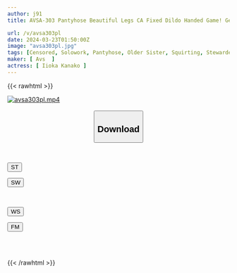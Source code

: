 ```yaml
---
author: j91
title: AVSA-303 Pantyhose Beautiful Legs CA Fixed Dildo Handed Game! Get A Prize If You Hit It Right With An Amazing Pussy Sensation! The Punishment Game Is A Strong Orgy SEX With 5 Dicks! ? Kana Morisawa

url: /v/avsa303pl
date: 2024-03-23T01:50:00Z
image: "avsa303pl.jpg"
tags: [Censored, Solowork, Pantyhose, Older Sister, Squirting, Stewardess, Promiscuity	]
maker: [ Avs  ]
actress: [ Iioka Kanako ]
---
```



{{< rawhtml >}}

<div class="video" data-videoid="XYBJ0qe3P3tDleG">
    <a href="javascript:;">
        <img src="/v/avsa303pl/avsa303pl.jpg" width="WIDTH" height="HEIGHT" alt="avsa303pl.mp4" loading="lazy">
    </a>
</div>

<script type="text/javascript" src="https://j91.asia/asset/on-demand-st.js"></script>

<br>
  <link rel="stylesheet" href="https://j91.asia/asset/bs5.css">
  
  <center>
  <button class="btn btn-primary" type="button" data-bs-toggle="collapse" data-bs-target=".multi-collapse" aria-expanded="false" aria-controls="multiCollapseExample1 multiCollapseExample2"><h2>Download</h2></button></center>
</p>
<div class="row">
  <div class="col">
    <div class="collapse multi-collapse" id="multiCollapseExample1">
      <div class="card card-body">
	      	      <br>
<div class="buttons">  
<p><a href="https://streamtape.to/v/XYBJ0qe3P3tDleG" target="_blank"><button class="btn-hover color-3"><i class="fa fa-download"></i> ST</button></a></p>
<p><a href="https://asnwish.com/327wwvekh4sn" target="_blank"><button class="btn-hover color-2"><i class="fa fa-download"></i> SW</button></a></p></div>
    </div>
  </div>
</div>
  <div class="col">
    <div class="collapse multi-collapse" id="multiCollapseExample2">
      <div class="card card-body">
	      <br>
<div class="buttons">
<p><a href="https://wolfstream.tv/ysbmzfd6ilkr"><button class="btn-hover color-9"><i class="fa fa-download"></i> WS</button></a></p>
<p><a href="https://filemoon.sx/d/7vssi1pxt9gc"><button class="btn-hover color-8"><i class="fa fa-download"></i> FM</button></a></p></div>
<br><br>
      </div>
    </div>
  </div>
</div>

{{< /rawhtml >}}